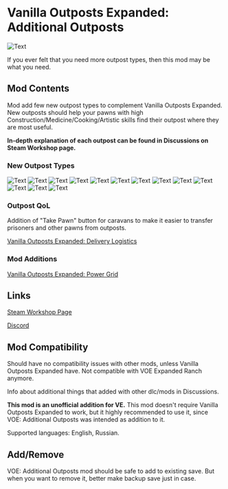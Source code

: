 # Vanilla Outposts Expanded: Additional Outposts

![Text](/Mod%20Page/Images/VOE%20Additional%20Outposts.png)

If you ever felt that you need more outpost types, then this mod may be what you need.

## Mod Contents

Mod add few new outpost types to complement Vanilla Outposts Expanded. New outposts should help your pawns with high Construction/Medicine/Cooking/Artistic skills find their outpost where they are most useful.

**In-depth explanation of each outpost can be found in Discussions on Steam Workshop page.**

### New Outpost Types

![Text](/Mod%20Page/Images/Outposts/Construction%20Workers%20Outpost.png)
![Text](/Mod%20Page/Images/Outposts/Field%20Hospital.png)
![Text](/Mod%20Page/Images/Outposts/Restaurant.png)
![Text](/Mod%20Page/Images/Outposts/Wandering%20Circus.png)
![Text](/Mod%20Page/Images/Outposts/Embassy.png)
![Text](/Mod%20Page/Images/Outposts/Border%20post.png)
![Text](/Mod%20Page/Images/Outposts/Mercenary%20Camp.png)
![Text](/Mod%20Page/Images/Outposts/Prison.png)
![Text](/Mod%20Page/Images/Outposts/Church.png)
![Text](/Mod%20Page/Images/Outposts/Ranch.png)
![Text](/Mod%20Page/Images/Outposts/Educational%20Center.png)
![Text](/Mod%20Page/Images/Outposts/Bank.png)
![Text](/Mod%20Page/Images/Outposts/Fishing.png)

### Outpost QoL

Addition of "Take Pawn" button for caravans to make it easier to transfer prisoners and other pawns from outposts.

[Vanilla Outposts Expanded: Delivery Logistics](https://steamcommunity.com/sharedfiles/filedetails/?id=3006726393)

### Mod Additions

[Vanilla Outposts Expanded: Power Grid](https://steamcommunity.com/sharedfiles/filedetails/?id=2915686437)

## Links

[Steam Workshop Page](https://steamcommunity.com/sharedfiles/filedetails/?id=2873841790)

[Discord](https://discord.gg/tKsBgzzTsG)

## Mod Compatibility

Should have no compatibility issues with other mods, unless Vanilla Outposts Expanded have. Not compatible with VOE Expanded Ranch anymore.

Info about additional things that added with other dlc/mods in Discussions.

**This mod is an unofficial addition for VE.** This mod doesn't require Vanilla Outposts Expanded to work, but it highly recommended to use it, since VOE: Additional Outposts was intended as addition to it.

Supported languages: English, Russian.

## Add/Remove

VOE: Additional Outposts mod should be safe to add to existing save. But when you want to remove it, better make backup save just in case.
